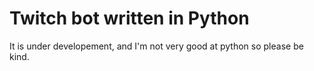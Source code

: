 # Twitch bot written in Python
It is under developement, and I'm not very good at python so please be kind.